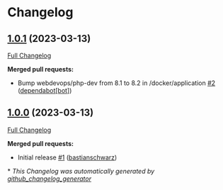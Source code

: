 # Changelog

## [1.0.1](https://github.com/codenamephp/deployer.secrets/tree/1.0.1) (2023-03-13)

[Full Changelog](https://github.com/codenamephp/deployer.secrets/compare/1.0.0...1.0.1)

**Merged pull requests:**

- Bump webdevops/php-dev from 8.1 to 8.2 in /docker/application [\#2](https://github.com/codenamephp/deployer.secrets/pull/2) ([dependabot[bot]](https://github.com/apps/dependabot))

## [1.0.0](https://github.com/codenamephp/deployer.secrets/tree/1.0.0) (2023-03-13)

[Full Changelog](https://github.com/codenamephp/deployer.secrets/compare/6f02e094e652be781e9f76de414d6241f3590383...1.0.0)

**Merged pull requests:**

- Initial release [\#1](https://github.com/codenamephp/deployer.secrets/pull/1) ([bastianschwarz](https://github.com/bastianschwarz))



\* *This Changelog was automatically generated by [github_changelog_generator](https://github.com/github-changelog-generator/github-changelog-generator)*
